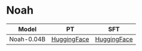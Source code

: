 # Noah

|Model|PT|SFT|
|:-:|:-:|:-:|
|Noah-0.04B|[HuggingFace](https://huggingface.co/wangrongsheng/Noah-0.04B-Base)|[HuggingFace](https://huggingface.co/wangrongsheng/Noah-0.04B-Chat)|
